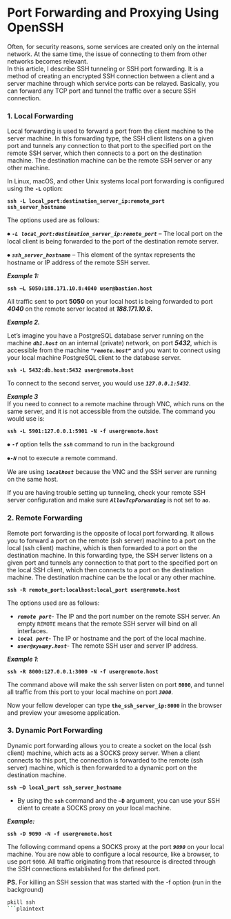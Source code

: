 # Port Forwarding and Proxying Using OpenSSH

Often, for security reasons, some services are created only on the internal network. At the same time, the issue of connecting to them from other networks becomes relevant.\
In this article, I describe SSH tunneling or SSH port forwarding. It is a method of creating an encrypted SSH connection between a client and a server machine through which service ports can be relayed. Basically, you can forward any TCP port and tunnel the traffic over a secure SSH connection.

### 1. Local Forwarding <a href="#4e3c" id="4e3c"></a>

Local forwarding is used to forward a port from the client machine to the server machine. In this forwarding type, the SSH client listens on a given port and tunnels any connection to that port to the specified port on the remote SSH server, which then connects to a port on the destination machine. The destination machine can be the remote SSH server or any other machine.

In Linux, macOS, and other Unix systems local port forwarding is configured using the **`-L`** option:

<pre class="language-bash"><code class="lang-bash"><strong>ssh -L local_port:destination_server_ip:remote_port ssh_server_hostname
</strong></code></pre>

The options used are as follows:

⦁ _**`-L local_port:destination_server_ip:remote_port`**_ – The local port on the local client is being forwarded to the port of the destination remote server.

⦁ _**`ssh_server_hostname`**_ – This element of the syntax represents the hostname or IP address of the remote SSH server.

_**Example 1:**_

<pre class="language-bash"><code class="lang-bash"><strong>ssh –L 5050:188.171.10.8:4040 user@bastion.host
</strong></code></pre>

All traffic sent to port **5050** on your local host is being forwarded to port _**4040**_ on the remote server located at _**188.171.10.8**_**.**

_**Example 2.**_

Let’s imagine you have a PostgreSQL database server running on the machine _**`db1.host`**_ on an internal (private) network, on port _**5432**_, which is accessible from the machine _**`"remote.host”`**_ and you want to connect using your local machine PostgreSQL client to the database server.

<pre class="language-bash"><code class="lang-bash"><strong>ssh -L 5432:db.host:5432 user@remote.host
</strong></code></pre>

To connect to the second server, you would use _**`127.0.0.1:5432`**_.

_**Example 3**_\
If you need to connect to a remote machine through VNC, which runs on the same server, and it is not accessible from the outside. The command you would use is:

<pre class="language-bash"><code class="lang-bash"><strong>ssh -L 5901:127.0.0.1:5901 -N -f user@remote.host
</strong></code></pre>

⦁ _**`-f`**_ option tells the _**`ssh`**_ command to run in the background

⦁_**`-N`**_ not to execute a remote command.

We are using _**`localhost`**_ because the VNC and the SSH server are running on the same host.

If you are having trouble setting up tunneling, check your remote SSH server configuration and make sure _**`AllowTcpForwarding`**_ is not set to _**`no`**_.

### 2. Remote Forwarding <a href="#3d7b" id="3d7b"></a>

Remote port forwarding is the opposite of local port forwarding. It allows you to forward a port on the remote (ssh server) machine to a port on the local (ssh client) machine, which is then forwarded to a port on the destination machine. In this forwarding type, the SSH server listens on a given port and tunnels any connection to that port to the specified port on the local SSH client, which then connects to a port on the destination machine. The destination machine can be the local or any other machine.

<pre class="language-bash"><code class="lang-bash"><strong>ssh -R remote_port:localhost:local_port user@remote.host
</strong></code></pre>

The options used are as follows:

* _**`remote port`**_- The IP and the port number on the remote SSH server. An empty `REMOTE` means that the remote SSH server will bind on all interfaces.
* _**`local port`**_- The IP or hostname and the port of the local machine.
* _**`user@куьщеу.host`**_- The remote SSH user and server IP address.

_**Example 1**_:

<pre class="language-bash"><code class="lang-bash"><strong>ssh -R 8000:127.0.0.1:3000 -N -f user@remote.host
</strong></code></pre>

The command above will make the ssh server listen on port **`8000`**, and tunnel all traffic from this port to your local machine on port _**`3000`**_.

Now your fellow developer can type **`the_ssh_server_ip:8000`** in the browser and preview your awesome application.

### 3. Dynamic Port Forwarding <a href="#8b93" id="8b93"></a>

Dynamic port forwarding allows you to create a socket on the local (ssh client) machine, which acts as a SOCKS proxy server. When a client connects to this port, the connection is forwarded to the remote (ssh server) machine, which is then forwarded to a dynamic port on the destination machine.

<pre class="language-bash"><code class="lang-bash"><strong>ssh –D local_port ssh_server_hostname
</strong></code></pre>

* By using the **`ssh`** command and the **`–D`** argument, you can use your SSH client to create a SOCKS proxy on your local machine.

_**Example:**_

<pre class="language-bash"><code class="lang-bash"><strong>ssh -D 9090 -N -f user@remote.host
</strong></code></pre>

The following command opens a SOCKS proxy at the port _**`9090`**_ on your local machine. You are now able to configure a local resource, like a browser, to use port `9090`. All traffic originating from that resource is directed through the SSH connections established for the defined port.

**PS.** For killing an SSH session that was started with the -f option (run in the background)

```bash
pkill ssh
```plaintext
